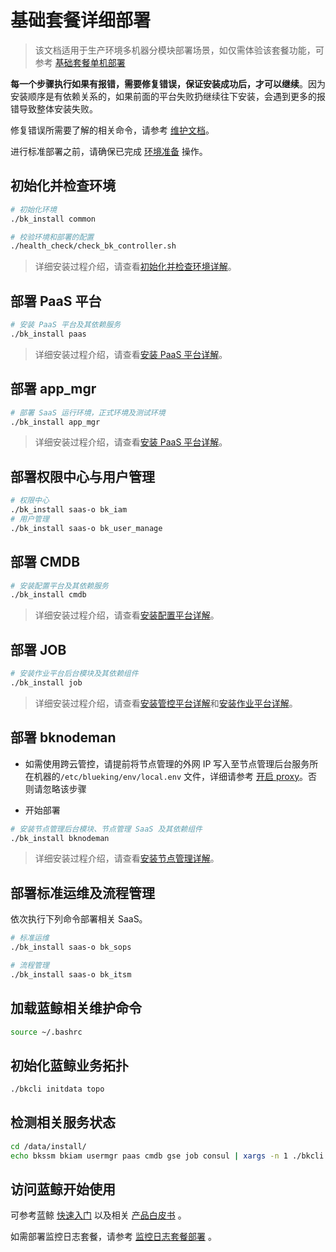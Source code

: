 # 基础套餐详细部署

> 该文档适用于生产环境多机器分模块部署场景，如仅需体验该套餐功能，可参考 [基础套餐单机部署](../单机部署/install_on_single_host.md)

**每一个步骤执行如果有报错，需要修复错误，保证安装成功后，才可以继续**。因为安装顺序是有依赖关系的，如果前面的平台失败扔继续往下安装，会遇到更多的报错导致整体安装失败。


修复错误所需要了解的相关命令，请参考 [维护文档](../../维护手册/日常维护/maintain.md)。

进行标准部署之前，请确保已完成 [环境准备](../../基础包安装/环境准备/get_ready.md) 操作。

## 初始化并检查环境

```bash
# 初始化环境
./bk_install common

# 校验环境和部署的配置
./health_check/check_bk_controller.sh
```

> 详细安装过程介绍，请查看[初始化并检查环境详解](../../基础包安装/安装详解/install_common.md)。

## 部署 PaaS 平台

```bash
# 安装 PaaS 平台及其依赖服务
./bk_install paas
```

> 详细安装过程介绍，请查看[安装 PaaS 平台详解](../../基础包安装/安装详解/install_paas.md)。

## 部署 app_mgr

```bash
# 部署 SaaS 运行环境，正式环境及测试环境
./bk_install app_mgr
```

> 详细安装过程介绍，请查看[安装 PaaS 平台详解](../../基础包安装/安装详解/install_paas.md)。

## 部署权限中心与用户管理

```bash
# 权限中心
./bk_install saas-o bk_iam
# 用户管理
./bk_install saas-o bk_user_manage
```

## 部署 CMDB

```bash
# 安装配置平台及其依赖服务
./bk_install cmdb
```

> 详细安装过程介绍，请查看[安装配置平台详解](../../基础包安装/安装详解/install_cmdb.md)。

## 部署 JOB

```bash
# 安装作业平台后台模块及其依赖组件
./bk_install job
```

> 详细安装过程介绍，请查看[安装管控平台详解](../../基础包安装/安装详解/install_gse.md)和[安装作业平台详解](../../基础包安装/安装详解/install_job.md)。

## 部署 bknodeman

- 如需使用跨云管控，请提前将节点管理的外网 IP 写入至节点管理后台服务所在机器的`/etc/blueking/env/local.env` 文件，详细请参考 [开启 proxy](../../维护手册/日常维护/open_proxy.md)。否则请忽略该步骤

- 开始部署

```bash
# 安装节点管理后台模块、节点管理 SaaS 及其依赖组件
./bk_install bknodeman
```

> 详细安装过程介绍，请查看[安装节点管理详解](../../基础包安装/安装详解/install_nodeman.md)。

## 部署标准运维及流程管理

依次执行下列命令部署相关 SaaS。

```bash
# 标准运维
./bk_install saas-o bk_sops

# 流程管理
./bk_install saas-o bk_itsm
```

## 加载蓝鲸相关维护命令

```bash
source ~/.bashrc
```

## 初始化蓝鲸业务拓扑

```bash
./bkcli initdata topo
```

## 检测相关服务状态

```bash
cd /data/install/
echo bkssm bkiam usermgr paas cmdb gse job consul | xargs -n 1 ./bkcli check
```

## 访问蓝鲸开始使用

可参考蓝鲸 [快速入门](../../../../快速入门/quick-start-v6.0-info.md) 以及相关 [产品白皮书](https://bk.tencent.com/docs/) 。

如需部署监控日志套餐，请参考 [监控日志套餐部署](./value_added.md) 。
